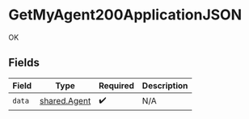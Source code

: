 # GetMyAgent200ApplicationJSON

OK


## Fields

| Field                                        | Type                                         | Required                                     | Description                                  |
| -------------------------------------------- | -------------------------------------------- | -------------------------------------------- | -------------------------------------------- |
| `data`                                       | [shared.Agent](../../models/shared/agent.md) | :heavy_check_mark:                           | N/A                                          |